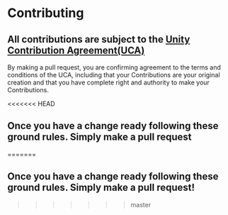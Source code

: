 # Contributing

## All contributions are subject to the [Unity Contribution Agreement(UCA)](https://unity3d.com/legal/licenses/Unity_Contribution_Agreement)
By making a pull request, you are confirming agreement to the terms and conditions of the UCA, including that your Contributions are your original creation and that you have complete right and authority to make your Contributions.

<<<<<<< HEAD
## Once you have a change ready following these ground rules. Simply make a pull request
=======
## Once you have a change ready following these ground rules. Simply make a pull request!
>>>>>>> master
